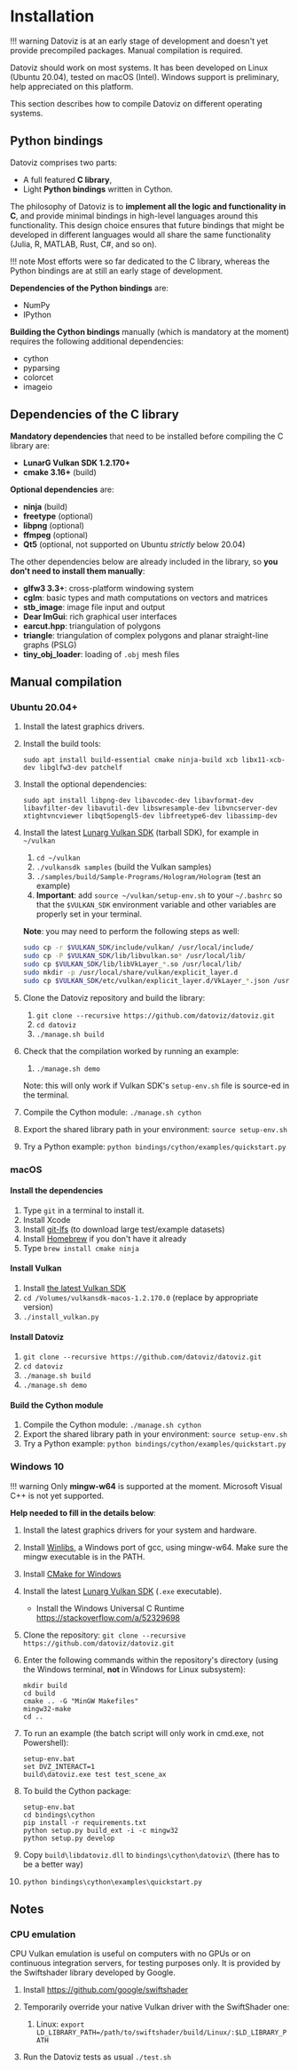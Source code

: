 # Installation

!!! warning
    Datoviz is at an early stage of development and doesn't yet provide precompiled packages. Manual compilation is required.

Datoviz should work on most systems. It has been developed on Linux (Ubuntu 20.04), tested on macOS (Intel). Windows support is preliminary, help appreciated on this platform.

This section describes how to compile Datoviz on different operating systems.

## Python bindings

Datoviz comprises two parts:

* A full featured **C library**,
* Light **Python bindings** written in Cython.

The philosophy of Datoviz is to **implement all the logic and functionality in C**, and provide minimal bindings in high-level languages around this functionality. This design choice ensures that future bindings that might be developed in different languages would all share the same functionality (Julia, R, MATLAB, Rust, C#, and so on).

!!! note
    Most efforts were so far dedicated to the C library, whereas the Python bindings are at still an early stage of development.

**Dependencies of the Python bindings** are:

* NumPy
* IPython

**Building the Cython bindings** manually (which is mandatory at the moment) requires the following additional dependencies:

* cython
* pyparsing
* colorcet
* imageio


## Dependencies of the C library

**Mandatory dependencies** that need to be installed before compiling the C library are:

* **LunarG Vulkan SDK 1.2.170+**
* **cmake 3.16+** (build)

**Optional dependencies** are:

* **ninja** (build)
* **freetype** (optional)
* **libpng** (optional)
* **ffmpeg** (optional)
* **Qt5** (optional, not supported on Ubuntu *strictly* below 20.04)


The other dependencies below are already included in the library, so **you don't need to install them manually**:

* **glfw3 3.3+**: cross-platform windowing system
* **cglm**: basic types and math computations on vectors and matrices
* **stb_image**: image file input and output
* **Dear ImGui**: rich graphical user interfaces
* **earcut.hpp**: triangulation of polygons
* **triangle**: triangulation of complex polygons and planar straight-line graphs (PSLG)
* **tiny_obj_loader**: loading of `.obj` mesh files


## Manual compilation

### Ubuntu 20.04+

1. Install the latest graphics drivers.
2. Install the build tools:

    `sudo apt install build-essential cmake ninja-build xcb libx11-xcb-dev libglfw3-dev patchelf`

3. Install the optional dependencies:

    `sudo apt install libpng-dev libavcodec-dev libavformat-dev libavfilter-dev libavutil-dev libswresample-dev libvncserver-dev xtightvncviewer libqt5opengl5-dev libfreetype6-dev libassimp-dev`

4. Install the latest [Lunarg Vulkan SDK](https://vulkan.lunarg.com/) (tarball SDK), for example in `~/vulkan`

    1. `cd ~/vulkan`
    2. `./vulkansdk samples` (build the Vulkan samples)
    3. `./samples/build/Sample-Programs/Hologram/Hologram` (test an example)
    4. **Important**: add `source ~/vulkan/setup-env.sh` to your `~/.bashrc` so that the `$VULKAN_SDK` environment variable and other variables are properly set in your terminal.

    **Note**: you may need to perform the following steps as well:

    ```bash
    sudo cp -r $VULKAN_SDK/include/vulkan/ /usr/local/include/
    sudo cp -P $VULKAN_SDK/lib/libvulkan.so* /usr/local/lib/
    sudo cp $VULKAN_SDK/lib/libVkLayer_*.so /usr/local/lib/
    sudo mkdir -p /usr/local/share/vulkan/explicit_layer.d
    sudo cp $VULKAN_SDK/etc/vulkan/explicit_layer.d/VkLayer_*.json /usr/local/share/vulkan/explicit_layer.d
    ```

5. Clone the Datoviz repository and build the library:

    1. `git clone --recursive https://github.com/datoviz/datoviz.git`
    2. `cd datoviz`
    3. `./manage.sh build`

6. Check that the compilation worked by running an example:

    1. `./manage.sh demo`

    Note: this will only work if Vulkan SDK's `setup-env.sh` file is source-ed in the terminal.

7. Compile the Cython module: `./manage.sh cython`
8. Export the shared library path in your environment: `source setup-env.sh`
9. Try a Python example: `python bindings/cython/examples/quickstart.py`



### macOS

#### Install the dependencies

1. Type `git` in a terminal to install it.
2. Install Xcode
3. Install [git-lfs](https://git-lfs.github.com/) (to download large test/example datasets)
4. Install [Homebrew](https://brew.sh/) if you don't have it already
5. Type `brew install cmake ninja`


#### Install Vulkan

1. Install [the latest Vulkan SDK](https://vulkan.lunarg.com/sdk/home#mac)
2. `cd /Volumes/vulkansdk-macos-1.2.170.0` (replace by appropriate version)
3. `./install_vulkan.py`


#### Install Datoviz

1. `git clone --recursive https://github.com/datoviz/datoviz.git`
2. `cd datoviz`
3. `./manage.sh build`
4. `./manage.sh demo`


#### Build the Cython module

1. Compile the Cython module: `./manage.sh cython`
2. Export the shared library path in your environment: `source setup-env.sh`
3. Try a Python example: `python bindings/cython/examples/quickstart.py`


### Windows 10

!!! warning
    Only **mingw-w64** is supported at the moment. Microsoft Visual C++ is not yet supported.

**Help needed to fill in the details below**:

1. Install the latest graphics drivers for your system and hardware.
2. Install [Winlibs](http://winlibs.com/), a Windows port of gcc, using mingw-w64. Make sure the mingw executable is in the PATH.
3. Install [CMake for Windows](https://cmake.org/download/)
4. Install the latest [Lunarg Vulkan SDK](https://vulkan.lunarg.com/) (`.exe` executable).
    * Install the Windows Universal C Runtime https://stackoverflow.com/a/52329698
5. Clone the repository: `git clone --recursive https://github.com/datoviz/datoviz.git`
6. Enter the following commands within the repository's directory (using the Windows terminal, **not** in Windows for Linux subsystem):

    ```
    mkdir build
    cd build
    cmake .. -G "MinGW Makefiles"
    mingw32-make
    cd ..
    ```

7. To run an example (the batch script will only work in cmd.exe, not Powershell):

    ```
    setup-env.bat
    set DVZ_INTERACT=1
    build\datoviz.exe test test_scene_ax
    ```

8. To build the Cython package:

    ```
    setup-env.bat
    cd bindings\cython
    pip install -r requirements.txt
    python setup.py build_ext -i -c mingw32
    python setup.py develop
    ```

9. Copy `build\libdatoviz.dll` to `bindings\cython\datoviz\` (there has to be a better way)

10. `python bindings\cython\examples\quickstart.py`


## Notes

### CPU emulation

CPU Vulkan emulation is useful on computers with no GPUs or on continuous integration servers, for testing purposes only. It is provided by the Swiftshader library developed by Google.

1. Install https://github.com/google/swiftshader
2. Temporarily override your native Vulkan driver with the SwiftShader one:

    1. Linux: `export LD_LIBRARY_PATH=/path/to/swiftshader/build/Linux/:$LD_LIBRARY_PATH`

3. Run the Datoviz tests as usual `./test.sh`
